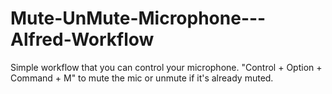 # Mute-UnMute-Microphone---Alfred-Workflow
Simple workflow that you can control your microphone. "Control + Option + Command + M" to mute the mic or unmute if it's already muted.
